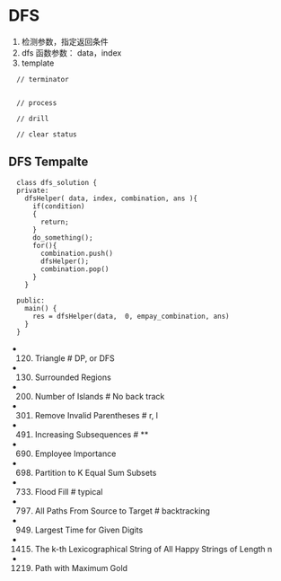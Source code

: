 # DFS
1. 检测参数，指定返回条件
2. dfs 函数参数： data，index
3. template
```
  // terminator


  // process

  // drill

  // clear status
```
## DFS Tempalte
```
  class dfs_solution {
  private:
    dfsHelper( data, index, combination, ans ){
      if(condition)
      {
        return;
      }
      do_something();
      for(){
        combination.push()
        dfsHelper();
        combination.pop()
      }
    }

  public:
    main() {
      res = dfsHelper(data,  0, empay_combination, ans)
    }
  }
```


- 120. Triangle                          # DP, or DFS
- 130. Surrounded Regions
- 200. Number of Islands                 # No back track
- 301. Remove Invalid Parentheses        # r, l 
- 491. Increasing Subsequences           # **
- 690. Employee Importance
- 698. Partition to K Equal Sum Subsets
- 733. Flood Fill                        # typical
- 797. All Paths From Source to Target   # backtracking 
- 949. Largest Time for Given Digits
- 1415. The k-th Lexicographical String of All Happy Strings of Length n
- 1219. Path with Maximum Gold